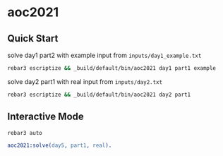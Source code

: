 aoc2021
=====

Quick Start
-----------

solve day1 part2 with example input from `inputs/day1_example.txt`
```bash
rebar3 escriptize && _build/default/bin/aoc2021 day1 part1 example
```

solve day2 part1 with real input from `inputs/day2.txt`
```bash
rebar3 escriptize && _build/default/bin/aoc2021 day2 part1
```

Interactive Mode
----------------

```shell
rebar3 auto
```

```erlang
aoc2021:solve(day5, part1, real).
```
